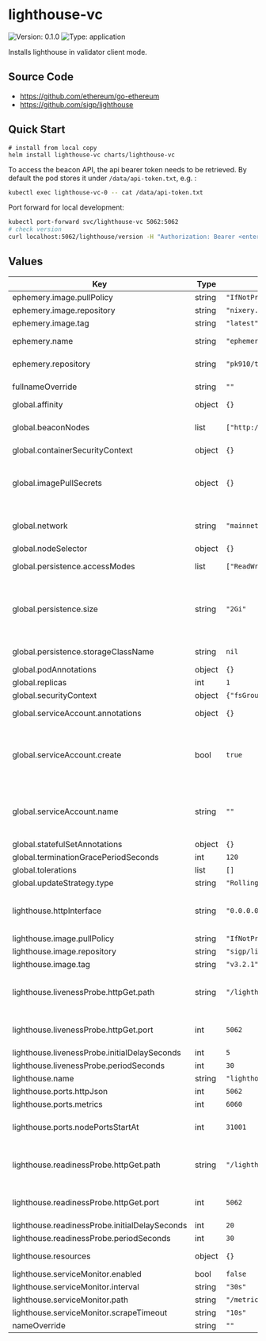 # lighthouse-vc

![Version: 0.1.0](https://img.shields.io/badge/Version-0.1.0-informational?style=flat-square) ![Type: application](https://img.shields.io/badge/Type-application-informational?style=flat-square)

Installs lighthouse in validator client mode.

## Source Code

* <https://github.com/ethereum/go-ethereum>
* <https://github.com/sigp/lighthouse>

## Quick Start

```shell
# install from local copy
helm install lighthouse-vc charts/lighthouse-vc
```

To access the beacon API, the api bearer token needs to be retrieved. By default the pod stores it under `/data/api-token.txt`, e.g. :

```bash
kubectl exec lighthouse-vc-0 -- cat /data/api-token.txt
```

Port forward for local development:

```bash
kubectl port-forward svc/lighthouse-vc 5062:5062
# check version
curl localhost:5062/lighthouse/version -H "Authorization: Bearer <enter-bearer-token-here>"
```

## Values

| Key | Type | Default | Description |
|-----|------|---------|-------------|
| ephemery.image.pullPolicy | string | `"IfNotPresent"` | Container pull policy |
| ephemery.image.repository | string | `"nixery.dev/shell/gnutar/gzip/curl/jq/kubectl/gawk"` | Nixery.dev image |
| ephemery.image.tag | string | `"latest"` | Image tag |
| ephemery.name | string | `"ephemery-init"` | Name of the ephemery container |
| ephemery.repository | string | `"pk910/test-testnet-repo"` | Specify ephemery github repository |
| fullnameOverride | string | `""` | Overrides the chart's computed fullname |
| global.affinity | object | `{}` |  |
| global.beaconNodes | list | `["http://geth-lighthouse-node:5052"]` | List of Consenus Client (Beacon Nodes) endpoints available within cluster |
| global.containerSecurityContext | object | `{}` |  |
| global.imagePullSecrets | object | `{}` | A list of pull secrets is used when credentials are needed to access a container registry with username and password. |
| global.network | string | `"mainnet"` | Ethereum default network. Example: mainnet, goerli, ephemery |
| global.nodeSelector | object | `{}` |  |
| global.persistence.accessModes | list | `["ReadWriteOnce"]` | Access mode for the volume claim template |
| global.persistence.size | string | `"2Gi"` | Requested size for volume claim template. When using OpenEBS Local PV Device this ensures that a block device with sufficient storage is selected. |
| global.persistence.storageClassName | string | `nil` | Use a specific storage class. |
| global.podAnnotations | object | `{}` |  |
| global.replicas | int | `1` | Replicas |
| global.securityContext | object | `{"fsGroup":1001,"runAsGroup":1001,"runAsNonRoot":true,"runAsUser":1001}` | Security Context |
| global.serviceAccount.annotations | object | `{}` | Annotations to add to the service account |
| global.serviceAccount.create | bool | `true` | Enable service account (Note: Service Account will only be automatically created if `global.serviceAccount.name` is not set) |
| global.serviceAccount.name | string | `""` | Name of an already existing service account. Setting this value disables the automatic service account creation |
| global.statefulSetAnnotations | object | `{}` |  |
| global.terminationGracePeriodSeconds | int | `120` |  |
| global.tolerations | list | `[]` |  |
| global.updateStrategy.type | string | `"RollingUpdate"` | Update stategy type |
| lighthouse.httpInterface | string | `"0.0.0.0"` | Specify the listen address of the lighthouse REST API server for the consensus client. |
| lighthouse.image.pullPolicy | string | `"IfNotPresent"` |  |
| lighthouse.image.repository | string | `"sigp/lighthouse"` | Container image repository |
| lighthouse.image.tag | string | `"v3.2.1"` | Image tag |
| lighthouse.livenessProbe.httpGet.path | string | `"/lighthouse/auth"` | Path for [VC endpoints](https://lighthouse-book.sigmaprime.io/api-vc-endpoints.html) NOTE: for /lighthouse/health the api token is required. |
| lighthouse.livenessProbe.httpGet.port | int | `5062` | Liveness probe http port, default is the lighthouse httpRest port. |
| lighthouse.livenessProbe.initialDelaySeconds | int | `5` |  |
| lighthouse.livenessProbe.periodSeconds | int | `30` |  |
| lighthouse.name | string | `"lighthouse"` | Name of the container |
| lighthouse.ports.httpJson | int | `5062` | [Validator Client API](https://lighthouse-book.sigmaprime.io/api-vc.html) port |
| lighthouse.ports.metrics | int | `6060` | Metrics ports |
| lighthouse.ports.nodePortsStartAt | int | `31001` | VC node port starts at 31001 + #replicas (e.g. 30101 for one replica) |
| lighthouse.readinessProbe.httpGet.path | string | `"/lighthouse/auth"` | Path for [VC endpoints](https://lighthouse-book.sigmaprime.io/api-vc-endpoints.html) NOTE: for /lighthouse/health the api token is required. |
| lighthouse.readinessProbe.httpGet.port | int | `5062` | Readiness probe tcpSocket port, default is the lighthouse httpRest port. |
| lighthouse.readinessProbe.initialDelaySeconds | int | `20` |  |
| lighthouse.readinessProbe.periodSeconds | int | `30` |  |
| lighthouse.resources | object | `{}` | Resource requests and limits |
| lighthouse.serviceMonitor.enabled | bool | `false` |  |
| lighthouse.serviceMonitor.interval | string | `"30s"` |  |
| lighthouse.serviceMonitor.path | string | `"/metrics"` |  |
| lighthouse.serviceMonitor.scrapeTimeout | string | `"10s"` |  |
| nameOverride | string | `""` | Overrides the chart's name |